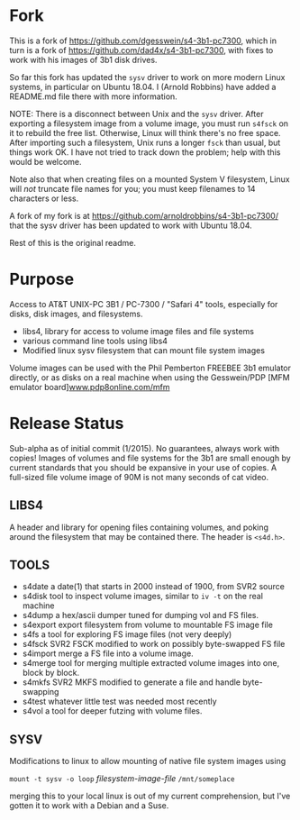 Fork
====
This is a fork of https://github.com/dgesswein/s4-3b1-pc7300,
which in turn
is a fork of https://github.com/dad4x/s4-3b1-pc7300, with fixes
to work with his images of 3b1 disk drives.

So far this fork has updated the `sysv` driver to work on more
modern Linux systems, in particular on Ubuntu 18.04.  I (Arnold Robbins)
have added a README.md file there with more information.

NOTE: There is a disconnect between Unix and the `sysv` driver. After
exporting a filesystem image from a volume image, you must run `s4fsck`
on it to rebuild the free list. Otherwise, Linux will think there's
no free space.  After importing such a filesystem, Unix runs a longer
`fsck` than usual, but things work OK.  I have not tried to track down
the problem; help with this would be welcome.

Note also that when creating files on a mounted System V filesystem,
Linux will *not* truncate file names for you; you must keep
filenames to 14 characters or less.

A fork of my fork is at 
https://github.com/arnoldrobbins/s4-3b1-pc7300/ that the sysv driver has been
updated to work with Ubuntu 18.04.


Rest of this is the original readme.

Purpose
=======

Access to AT&T UNIX-PC 3B1 / PC-7300 / "Safari 4" tools, especially for disks, disk images, and filesystems.

  * libs4, library for access to volume image files and file systems
  * various command line tools using libs4
  * Modified linux sysv filesystem that can mount file system images
  
Volume images can be used with the Phil Pemberton FREEBEE 3b1 emulator directly, or
as disks on a real machine when using the Gesswein/PDP [MFM emulator board]www.pdp8online.com/mfm

Release Status
==============

Sub-alpha as of initial commit (1/2015).  No guarantees, always work
with copies!  Images of volumes and file systems for the 3b1 are small
enough by current standards that you should be expansive in your use
of copies.  A full-sized file volume image of 90M is not many seconds
of cat video.


LIBS4
-----

A header and library for opening files containing volumes, and poking
around the filesystem that may be contained there.  The header is
`<s4d.h>`.


TOOLS
-----

  * s4date        a date(1) that starts in 2000 instead of 1900, from SVR2 source
  * s4disk        tool to inspect volume images, similar to `iv -t` on the real machine
  * s4dump        a hex/ascii dumper tuned for dumping vol and FS files.
  * s4export      export filesystem from volume to mountable FS image file
  * s4fs          a tool for exploring FS image files (not very deeply)
  * s4fsck        SVR2 FSCK modified to work on possibly byte-swapped FS file
  * s4import      merge a FS file into a volume image.
  * s4merge       tool for merging multiple extracted volume images into one, block by block.
  * s4mkfs        SVR2 MKFS modified to generate a file and handle byte-swapping
  * s4test        whatever little test was needed most recently
  * s4vol         a tool for deeper futzing with volume files.
    
SYSV
----

Modifications to linux to allow mounting of native file system images using

  `mount -t sysv -o loop` *filesystem-image-file* `/mnt/someplace`

merging this to your local linux is out of my current comprehension, but I've gotten it to work with a Debian and a Suse.
